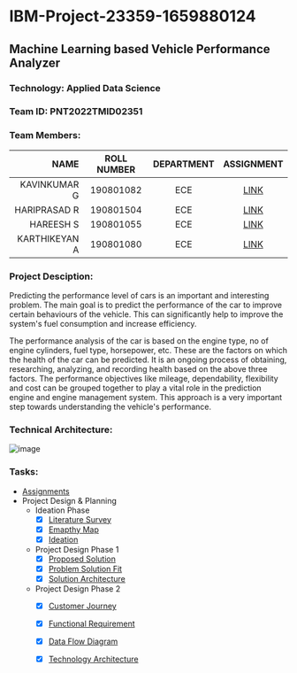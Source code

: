 # IBM-Project-23359-1659880124
## Machine Learning based Vehicle Performance Analyzer 

### Technology: Applied Data Science
### Team ID: PNT2022TMID02351
### Team Members:

|NAME          | ROLL NUMBER | DEPARTMENT  | ASSIGNMENT | 
|-------------:|:-----------:|:-----------:|:----------:|
|KAVINKUMAR G  |  190801082  |   ECE       | [LINK](https://github.com/IBM-EPBL/IBM-Project-23359-1659880124/tree/main/Assignments/Team%20Lead%20(Kavin%20kumar%20G)) |
|HARIPRASAD R  |  190801504  |   ECE       | [LINK](https://github.com/IBM-EPBL/IBM-Project-23359-1659880124/tree/main/Assignments/Team%20Member%201%20(Hariprasad%20R)) | 
|HAREESH S     |  190801055  |   ECE       | [LINK](https://github.com/IBM-EPBL/IBM-Project-23359-1659880124/tree/main/Assignments/Team%20Member%202%20(Hareesh%20S)) |
|KARTHIKEYAN A |  190801080  |   ECE       | [LINK](https://github.com/IBM-EPBL/IBM-Project-23359-1659880124/tree/main/Assignments/Team%20Member%203%20(Karthikeyan%20A)) |


### Project Desciption:
Predicting the performance level of cars is an important and interesting problem. The main goal is to predict the performance of the car to improve certain behaviours of the vehicle. This can significantly help to improve the system's fuel consumption and increase efficiency.

The performance analysis of the car is based on the engine type, no of engine cylinders, fuel type, horsepower, etc. These are the factors on which the health of the car can be predicted. It is an ongoing process of obtaining, researching, analyzing, and recording health based on the above three factors. The performance objectives like mileage, dependability, flexibility and cost can be grouped together to play a vital role in the prediction engine and engine management system. This approach is a very important step towards understanding the vehicle's performance.


### Technical Architecture:
![image](https://user-images.githubusercontent.com/88080609/193425222-850f5dd3-0daa-4ef4-a4e4-25f24628de34.png)


### Tasks:
* [Assignments](https://github.com/IBM-EPBL/IBM-Project-23359-1659880124/tree/main/Assignments)
* Project Design & Planning
    - Ideation Phase
        - [x] [Literature Survey](https://github.com/IBM-EPBL/IBM-Project-23359-1659880124/blob/main/Project%20Design%20%26%20Planning/Ideation%20Phase/Literature_survey_Machine_Learning_based_Vehicle_Performance_Analyzer.pdf)
        - [x] [Emapthy Map](https://github.com/IBM-EPBL/IBM-Project-23359-1659880124/blob/main/Project%20Design%20%26%20Planning/Ideation%20Phase/Empathy_map.pdf)
        - [x] [Ideation](https://github.com/IBM-EPBL/IBM-Project-23359-1659880124/blob/main/Project%20Design%20%26%20Planning/Ideation%20Phase/Ideation.pdf)
    - Project Design Phase 1
        - [x] [Proposed Solution](https://github.com/IBM-EPBL/IBM-Project-23359-1659880124/blob/main/Project%20Design%20%26%20Planning/Project%20Design%20Phase%201/Proposed_Solution_PNT2022TMID02351.pdf)
        - [x] [Problem Solution Fit](https://github.com/IBM-EPBL/IBM-Project-23359-1659880124/blob/main/Project%20Design%20%26%20Planning/Project%20Design%20Phase%201/Problem_solution_fit_PNT2022TMID02351.pdf)
        - [x] [Solution Architecture](https://github.com/IBM-EPBL/IBM-Project-23359-1659880124/blob/main/Project%20Design%20%26%20Planning/Project%20Design%20Phase%201/Solution_Architecture_PNT2022TMID02351.pdf)
    - Project Design Phase 2
        - [x] [Customer Journey](https://github.com/IBM-EPBL/IBM-Project-23359-1659880124/blob/main/Project%20Design%20%26%20Planning/Project%20Design%20Phase%202/Customer_Journey_Map_PNT2022TMID02351.pdf)
        - [x] [Functional Requirement](https://github.com/IBM-EPBL/IBM-Project-23359-1659880124/blob/main/Project%20Design%20%26%20Planning/Project%20Design%20Phase%202/Solution_Requirements_PNT2022TMID02351.pdf)
        - [x] [Data Flow Diagram](https://github.com/IBM-EPBL/IBM-Project-23359-1659880124/blob/main/Project%20Design%20%26%20Planning/Project%20Design%20Phase%202/Data_Flow_Diagram_PNT2022TMID02351.pdf)
        - [x] [Technology Architecture](https://github.com/IBM-EPBL/IBM-Project-23359-1659880124/blob/main/Project%20Design%20%26%20Planning/Project%20Design%20Phase%202/Technology_Stack_PNT2022TMID02351.pdf)
    

